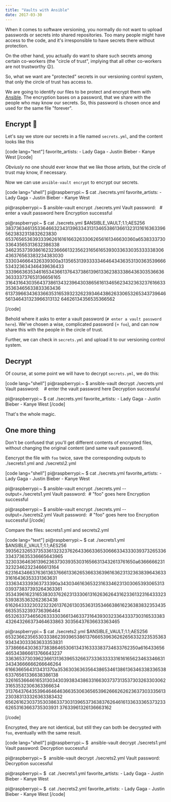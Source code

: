 ```yaml
---
title: "Vaults with Ansible"
date: 2017-03-30
---
```


When it comes to software versioning, you normally do not want to upload passwords or secrets into shared repositories. Too many people might have access to the code, and it's irresponsible to have secrets there without protection.

On the other hand, you actually do want to share such secrets among certain co-workers (the "circle of trust", implying that all other co-workers are not trustworthy 😉).

So, what we want are "protected" secrets in our versioning control system, that only the circle of trust has access to.

We are going to identify our files to be protect and encrypt them with [Ansible](https://www.ansible.com/). The encryption bases on a password, that we share with the people who may know our secrets. So, this password is chosen once and used for the same file "forever".

## Encrypt 🔐

Let's say we store our secrets in a file named `secrets.yml`, and the content looks like this

\[code lang="text"\] favorite\_artists: - Lady Gaga - Justin Bieber - Kanye West \[/code\]

_Obviusly_ no one should ever know that we like those artists, but the circle of trust may know, if necessary.

Now we can use `ansible-vault encrypt` to encrypt our secrets.

\[code lang="shell"\] pi@raspberrypi:~ $ cat ./secrets.yml favorite\_artists: - Lady Gaga - Justin Bieber - Kanye West

pi@raspberrypi:~ $ ansible-vault encrypt ./secrets.yml Vault password:   # enter a vault password here Encryption successful

pi@raspberrypi:~ $ cat ./secrets.yml $ANSIBLE\_VAULT;1.1;AES256 38373634613533646632343139633431313465386136613231316163633965623832313832623830 6537656536393339626161616632633062656161346630360a653833373033643565313632386338 34623537393861623236666132356231656165393033633035333338306436376563383234383030 3330346664326339300a313565313933333464643436353130363539666534323634346439636433 33396636353461653436613764373861396133623833386436303536636363333737653136656165 31643164303564373861343239643038656161346562343236323761663335363465633833363436 61373966343633663531653932326239346438626330653265343739646561346431323966313132 64626134356535366562

\[/code\]

Behold where it asks to enter a vault password (`# enter a vault password here`). We've chosen a wise, complicated password (= `foo`), and can now share this with the people in the circle of trust.

Further, we can check in `secrets.yml` and upload it to our versioning control system.

## Decrypt

Of course, at some point we will have to decrypt `secrets.yml`, we do this:

\[code lang="shell"\] pi@raspberrypi:~ $ ansible-vault decrypt ./secrets.yml Vault password:    # enter the vault password here Decryption successful

pi@raspberrypi:~ $ cat ./secrets.yml favorite\_artists: - Lady Gaga - Justin Bieber - Kanye West \[/code\]

That's the whole magic.

## One more thing

Don't be confused that you'll get different contents of encrypted files, without changing the original content (and same vault password).

Eencrypt the file with `foo` twice, save the corresponding outputs to ./secrets1.yml and ./secrets\\2.yml

\[code lang="shell"\] pi@raspberrypi:~ $ cat ./secrets.yml favorite\_artists: - Lady Gaga - Justin Bieber - Kanye West

pi@raspberrypi:~ $ ansible-vault encrypt ./secrets.yml --output=./secrets1.yml Vault password:  # &quot;foo&quot; goes here Encryption successful

pi@raspberrypi:~ $ ansible-vault encrypt ./secrets.yml --output=./secrets2.yml Vault password:  # &quot;foo&quot; goes here too Encryption successful \[/code\]

Compare the files: secrets1.yml and secrets2.yml

\[code lang="text"\] pi@raspberrypi:~ $ cat ./secrets1.yml $ANSIBLE\_VAULT;1.1;AES256 39356232653735336132323762643366336530666334333039373265336334373635336665643965 3230336463613962363730393530316566313432613761650a636666623132323462323466613164 62316434663763613637666133626536633639616362313236383964363331616436353331363631 3336343339363733390a343034616365323163346231303065393065313039373837393264363361 35343961623165383037626231333061316263626431623361323164333235393835363262363438 61626433323032323261376261303536313534663861623638383235343566353532393736396464 65326337346562633330366134633731643930323364333730316533383432643266373464633863 30356437636633363465

pi@raspberrypi:~ $ cat ./secrets2.yml $ANSIBLE\_VAULT;1.1;AES256 65323662356530333862393965386137666539636262656332323535363934343033363633353831 3738666430363738386465306134316333383734633762350a616433656465343866613766643237 33636537303962366131363965326637333633333161616562346334663134343666666266646264 6166366564313431370a353630363635643865346138613634633833653863376561336638386138 32616536646165313034303938343863316630373731353730326330306231653532306363366634 31376437643539646464636635306365653962666262623637303335613230383133326363383432 65626162303735303863373031396537363837626461613363336537323362653163663735303931 37633961326136663162

\[/code\]

Encrypted, they are not identical, but still they can both be decrypted with `foo`, eventually with the same result.

\[code lang="shell"\] pi@raspberrypi:~ $  ansible-vault decrypt ./secrets1.yml Vault password: Decryption successful

pi@raspberrypi:~ $  ansible-vault decrypt ./secrets2.yml Vault password: Decryption successful

pi@raspberrypi:~ $  cat ./secrets1.yml favorite\_artists: - Lady Gaga - Justin Bieber - Kanye West

pi@raspberrypi:~ $  cat ./secrets2.yml favorite\_artists: - Lady Gaga - Justin Bieber - Kanye West \[/code\]
